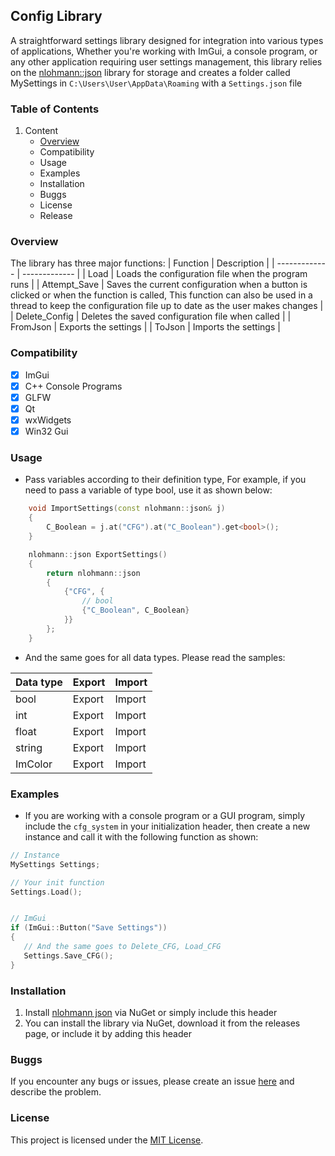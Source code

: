 ## Config Library
A straightforward settings library designed for integration into various types of applications, Whether you're working with ImGui, a console program, or any other application requiring user settings management, this library relies on the [nlohmann::json](https://github.com/nlohmann/json) library for storage and creates a folder called MySettings in `C:\Users\User\AppData\Roaming` with a `Settings.json` file

### Table of Contents
1. Content
     - [Overview](https://github.com/xidenlz/cfg_system/tree/main?tab=readme-ov-file#overview)
     - Compatibility
     - Usage
     - Examples
     - Installation
     - Buggs
     - License
     - Release



### Overview
The library has three major functions:
| Function  | Description |
| ------------- | ------------- |
| Load | Loads the configuration file when the program runs  |
| Attempt_Save  |  Saves the current configuration when a button is clicked or when the function is called, This function can also be used in a thread to keep the configuration file up to date as the user makes changes  |
| Delete_Config  | Deletes the saved configuration file when called  |
| FromJson  | Exports the settings  |
| ToJson  | Imports the settings   |


### Compatibility 
- [x] ImGui
- [x] C++ Console Programs
- [x] GLFW
- [x] Qt 
- [x] wxWidgets
- [x] Win32 Gui

### Usage 
- Pass variables according to their definition type, For example, if you need to pass a variable of type bool, use it as shown below:
```cpp
    void ImportSettings(const nlohmann::json& j)
    {
        C_Boolean = j.at("CFG").at("C_Boolean").get<bool>(); 
    }

    nlohmann::json ExportSettings()
    {
        return nlohmann::json
        {
            {"CFG", {
                // bool 
                {"C_Boolean", C_Boolean}
            }}
        };
    }
```


- And the same goes for all data types. Please read the samples:



| **Data type** | **Export** | **Import** |
| :---         | :---       | :---  |
| bool   | Export    | Import    |
| int   | Export    | Import    |
| float   | Export    | Import    |
| string   | Export    | Import    |
| ImColor   | Export    | Import    |


### Examples 
- If you are working with a console program or a GUI program, simply include the `cfg_system` in your initialization header, then create a new instance and call it with the following function as shown:
```cpp
// Instance
MySettings Settings;

// Your init function
Settings.Load();


// ImGui
if (ImGui::Button("Save Settings"))
{
   // And the same goes to Delete_CFG, Load_CFG
   Settings.Save_CFG();
}
```

### Installation
1. Install [nlohmann json](https://github.com/nlohmann/json) via NuGet or simply include this header
2. You can install the library via NuGet, download it from the releases page, or include it by adding this header


### Buggs
If you encounter any bugs or issues, please create an issue [here](https://github.com/xidenlz/cfg_system/issues/new) and describe the problem.


### License 
This project is licensed under the [MIT License](https://github.com/xidenlz/cfg_system/blob/main/LICENSE).

